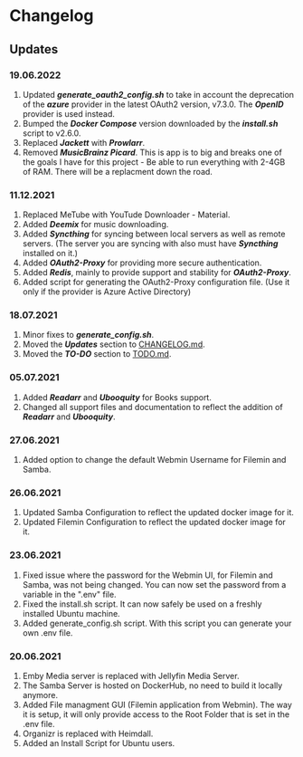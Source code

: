 # Changelog
## Updates
### 19.06.2022
1. Updated ***generate_oauth2_config.sh*** to take in account the deprecation of the ***azure*** provider in the latest OAuth2 version, v7.3.0.
The ***OpenID*** provider is used instead.
2. Bumped the ***Docker Compose*** version downloaded by the ***install.sh*** script to v2.6.0.
3. Replaced ***Jackett*** with ***Prowlarr***.
4. Removed ***MusicBrainz Picard***. This is app is to big and breaks one of the goals I have for this project - Be able to run everything with 2-4GB of RAM. There will be a replacment down the road.

### 11.12.2021
1. Replaced MeTube with YouTude Downloader - Material.
2. Added ***Deemix*** for music downloading.
3. Added ***Syncthing*** for syncing between local servers as well as remote servers. (The server you are syncing with also must have ***Syncthing*** installed on it.)
4. Added ***OAuth2-Proxy*** for providing more secure authentication.
5. Added ***Redis***, mainly to provide support and stability for ***OAuth2-Proxy***.
6. Added script for generating the OAuth2-Proxy configuration file. (Use it only if the provider is Azure Active Directory)

### 18.07.2021
1. Minor fixes to ***generate_config.sh***.
2. Moved the ***Updates*** section to [CHANGELOG.md](CHANGELOG.md).
3. Moved the ***TO-DO*** section to [TODO.md](TODO.md).

### 05.07.2021
1. Added ***Readarr*** and ***Ubooquity*** for Books support.
2. Changed all support files and documentation to reflect the addition of ***Readarr*** and ***Ubooquity***. 

### 27.06.2021
1. Added option to change the default Webmin Username for Filemin and Samba.

### 26.06.2021
1. Updated Samba Configuration to reflect the updated docker image for it.
2. Updated Filemin Configuration to reflect the updated docker image for it.

### 23.06.2021
1. Fixed issue where the password for the Webmin UI, for Filemin and Samba, was not being changed. You can now set the password from a variable in the ".env" file.
2. Fixed the install.sh script. It can now safely be used on a freshly installed Ubuntu machine.
3. Added generate_config.sh script. With this script you can generate your own .env file.

### 20.06.2021
1. Emby Media server is replaced with Jellyfin Media Server.
2. The Samba Server is hosted on DockerHub, no need to build it locally anymore.
3. Added File managment GUI (Filemin application from Webmin). The way it is setup, it will only provide access to the Root Folder that is set in the .env file.
4. Organizr is replaced with Heimdall.
5. Added an Install Script for Ubuntu users.